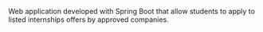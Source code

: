 Web application developed with Spring Boot that allow students to apply to listed internships offers by approved companies.
